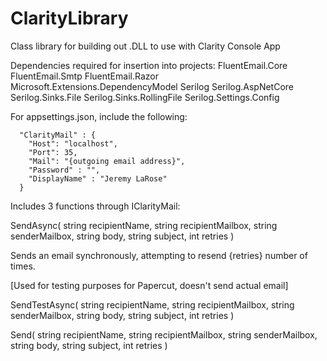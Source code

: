# ClarityLibrary
Class library for building out .DLL to use with Clarity Console App

Dependencies required for insertion into projects:
FluentEmail.Core
FluentEmail.Smtp
FluentEmail.Razor
Microsoft.Extensions.DependencyModel
Serilog
Serilog.AspNetCore
Serilog.Sinks.File
Serilog.Sinks.RollingFile
Serilog.Settings.Config

For appsettings.json, include the following: 
```
  "ClarityMail" : {
    "Host": "localhost",
    "Port": 35,
    "Mail": "{outgoing email address}",
    "Password" : "",
    "DisplayName" : "Jeremy LaRose"
  }
  ```
  
Includes 3 functions through IClarityMail:


SendAsync( string recipientName, string recipientMailbox, string senderMailbox, string body, string subject, int retries )

Sends an email synchronously, attempting to resend {retries} number of times.


[Used for testing purposes for Papercut, doesn't send actual email]

SendTestAsync( string recipientName, string recipientMailbox, string senderMailbox, string body, string subject, int retries )

Send( string recipientName, string recipientMailbox, string senderMailbox, string body, string subject, int retries )

